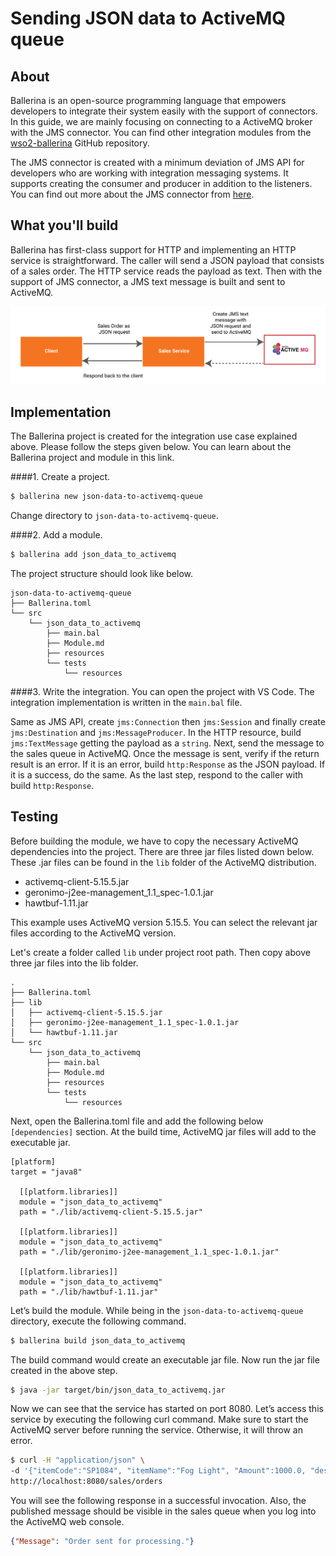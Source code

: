 # Sending JSON data to ActiveMQ queue

## About 
Ballerina is an open-source programming language that empowers developers to integrate their system easily with the support of connectors. In this guide, we are mainly focusing on connecting to a ActiveMQ broker with the JMS connector. You can find other integration modules from the [wso2-ballerina](https://github.com/wso2-ballerina) GitHub repository.

The JMS connector is created with a minimum deviation of JMS API for developers who are working with integration messaging systems. It supports creating the consumer and producer in addition to the listeners. You can find out more about the JMS connector from [here](https://github.com/wso2-ballerina/module-jms).

## What you'll build
Ballerina has first-class support for HTTP and implementing an HTTP service is straightforward. The caller will send a JSON payload that consists of a sales order. The HTTP service reads the payload as text. Then with the support of JMS connector, a JMS text message is built and sent to ActiveMQ.

![Sending JSON data to ActiveMQ queue](../../../../assets/img/JSON-to-ActiveMQ-Queue.jpg)

<!-- INCLUDE_MD: ../../../../tutorial-prerequisites.md -->

<!-- INCLUDE_MD: ../../../../tutorial-get-the-code.md -->

## Implementation
The Ballerina project is created for the integration use case explained above. Please follow the steps given below. You can learn about the Ballerina project and module in this link.

####1. Create a project.
```bash
$ ballerina new json-data-to-activemq-queue
```
Change directory to `json-data-to-activemq-queue`.

####2. Add a module.
```bash
$ ballerina add json_data_to_activemq
```

The project structure should look like below.
```shell
json-data-to-activemq-queue
├── Ballerina.toml
└── src
    └── json_data_to_activemq
        ├── main.bal
        ├── Module.md
        ├── resources
        └── tests
            └── resources
```

####3. Write the integration.
You can open the project with VS Code. The integration implementation is written in the `main.bal` file. 

<!-- INCLUDE_CODE: src/json_data_to_activemq/main.bal -->

Same as JMS API, create `jms:Connection` then `jms:Session` and finally create `jms:Destination` and `jms:MessageProducer`. In the HTTP resource, build `jms:TextMessage` getting the payload as a `string`. Next, send the message to the sales queue in ActiveMQ. Once the message is sent, verify if the return result is an error. If it is an error, build `http:Response` as the JSON payload. If it is a success, do the same. As the last step, respond to the caller with build `http:Response`.

## Testing
Before building the module, we have to copy the necessary ActiveMQ dependencies into the project. There are three jar files listed down below. These .jar files can be found in the `lib` folder of the ActiveMQ distribution.

* activemq-client-5.15.5.jar
* geronimo-j2ee-management_1.1_spec-1.0.1.jar
* hawtbuf-1.11.jar

This example uses ActiveMQ version 5.15.5. You can select the relevant jar files according to the ActiveMQ version.

Let's create a folder called `lib` under project root path. Then copy above three jar files into the lib folder.

```shell
.
├── Ballerina.toml
├── lib
│   ├── activemq-client-5.15.5.jar
│   ├── geronimo-j2ee-management_1.1_spec-1.0.1.jar
│   └── hawtbuf-1.11.jar
└── src
    └── json_data_to_activemq
        ├── main.bal
        ├── Module.md
        ├── resources
        └── tests
            └── resources
```

Next, open the Ballerina.toml file and add the following below `[dependencies]` section. At the build time, ActiveMQ jar files will add to the executable jar.

```
[platform]
target = "java8"

  [[platform.libraries]]
  module = "json_data_to_activemq"
  path = "./lib/activemq-client-5.15.5.jar"

  [[platform.libraries]]
  module = "json_data_to_activemq"
  path = "./lib/geronimo-j2ee-management_1.1_spec-1.0.1.jar"

  [[platform.libraries]]
  module = "json_data_to_activemq"
  path = "./lib/hawtbuf-1.11.jar"
```

Let’s build the module. While being in the `json-data-to-activemq-queue` directory, execute the following command.

```bash
$ ballerina build json_data_to_activemq
```

The build command would create an executable jar file. Now run the jar file created in the above step.

```bash
$ java -jar target/bin/json_data_to_activemq.jar
```

Now we can see that the service has started on port 8080. Let’s access this service by executing the following curl command. Make sure to start the ActiveMQ server before running the service. Otherwise, it will throw an error.

```bash
$ curl -H "application/json" \ 
-d '{"itemCode":"SP1084", "itemName":"Fog Light", "Amount":1000.0, "description":"Car Fog Light", "qty":1, "warehouse":"Colombo"}'.json \ 
http://localhost:8080/sales/orders
```

You will see the following response in a successful invocation. Also, the published message should be visible in the sales queue when you log into the ActiveMQ web console.  

```json
{"Message": "Order sent for processing."}
```
